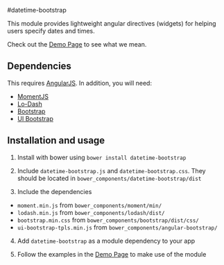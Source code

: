 #datetime-bootstrap

This module provides lightweight angular directives (widgets) for helping users specify dates and times.

Check out the [Demo Page](http://dnmilne.github.io/datetime-bootstrap) to see what we mean. 


## Dependencies

This requires [AngularJS](https://angularjs.org/). In addition, you will need:

 * [MomentJS](http://momentjs.com/)
 * [Lo-Dash](http://lodash.com)
 * [Bootstrap](http://getbootstrap.com)
 * [UI Bootstrap](http://angular-ui.github.io/bootstrap/)


## Installation and usage

1. Install with bower using `bower install datetime-bootstrap`

2. Include `datetime-bootstrap.js` and `datetime-bootstrap.css`. They should be located in `bower_components/datetime-bootstrap/dist`

3. Include the dependencies 

  * `moment.min.js` from `bower_components/moment/min/`
  * `lodash.min.js` from `bower_components/lodash/dist/`
  * `bootstrap.min.css` from `bower_components/bootstrap/dist/css/`
  * `ui-bootstrap-tpls.min.js` from `bower_components/angular-bootstrap/`

4. Add `datetime-bootstrap` as a module dependency to your app

5. Follow the examples in the [Demo Page](http://dnmilne.github.io/datetime-bootstrap) to make use of the module

